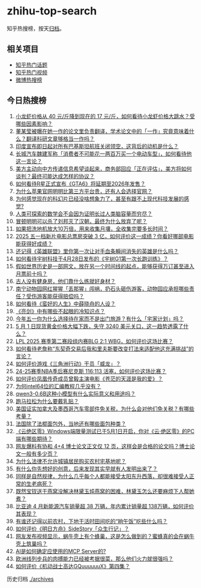 # zhihu-top-search

知乎热搜榜，按天[归档](./archives)。

## 相关项目

- [知乎热门话题](https://github.com/justjavac/zhihu-trending-hot-questions)
- [知乎热门视频](https://github.com/justjavac/zhihu-trending-hot-video)
- [微博热搜榜](https://github.com/justjavac/weibo-trending-hot-search)

## 今日热搜榜

<!-- BEGIN -->
<!-- 最后更新时间 Sat May 03 2025 05:31:12 GMT+0800 (China Standard Time) -->

1. [小龙虾价格从 40 元/斤降到现在的 17 元/斤，如何看待小龙虾价格大跳水？受哪些因素影响？](https://www.zhihu.com/search?q=https%3A%2F%2Fapi.zhihu.com%2Fquestions%2F1900983268733584209)
1. [董某莹被曝在她一作的论文里负责翻译，学术论文中的「一作」究竟意味着什么？翻译科研文章够格当一作吗？](https://www.zhihu.com/search?q=https%3A%2F%2Fapi.zhihu.com%2Fquestions%2F1901664680163898289)
1. [印度宣布即日起对所有巴基斯坦航班关闭领空，这背后的动机是什么？](https://www.zhihu.com/search?q=https%3A%2F%2Fapi.zhihu.com%2Fquestions%2F1901576688212637405)
1. [长城汽车魏建军称「消费者不可能花一两百万买一个电动车型」，如何看待他这一言论？](https://www.zhihu.com/search?q=https%3A%2F%2Fapi.zhihu.com%2Fquestions%2F1901528443679639497)
1. [美方主动向中方传递信息希望谈起来，商务部回应「正在评估」，美方将如何谈判？最终可能达成怎样的协议？](https://www.zhihu.com/search?q=https%3A%2F%2Fapi.zhihu.com%2Fquestions%2F1901553333975611340)
1. [如何看待R星正式宣布《GTA6》将延期至2026年发售？](https://www.zhihu.com/search?q=https%3A%2F%2Fapi.zhihu.com%2Fquestions%2F1901722808595232086)
1. [为什么苹果官网明明比第三方平台贵，还有人会选择官网？](https://www.zhihu.com/search?q=https%3A%2F%2Fapi.zhihu.com%2Fquestions%2F518666609)
1. [为何感觉现在的科幻片已经没啥想象力了，甚至有跟不上现代科技发展的感觉?](https://www.zhihu.com/search?q=https%3A%2F%2Fapi.zhihu.com%2Fquestions%2F597280945)
1. [人类可探索的数学会不会因为证明长过人类脑容量而穷尽？](https://www.zhihu.com/search?q=https%3A%2F%2Fapi.zhihu.com%2Fquestions%2F361571271)
1. [冒顿明明可以杀了刘邦灭了汉朝，最终为什么放弃了呢？](https://www.zhihu.com/search?q=https%3A%2F%2Fapi.zhihu.com%2Fquestions%2F12718510124)
1. [如果把洗地机放大10万倍，用来收集月壤，全收集完要多长时间？](https://www.zhihu.com/search?q=https%3A%2F%2Fapi.zhihu.com%2Fquestions%2F14977635914)
1. [2025 五一档新片电影总票房突破 3 亿，如何评价这一成绩？你看好哪部电影能获得好成绩？](https://www.zhihu.com/search?q=https%3A%2F%2Fapi.zhihu.com%2Fquestions%2F1901037574505591060)
1. [还记得《英雄联盟》里你第一次让对手血条瞬间消失的英雄是什么吗？](https://www.zhihu.com/search?q=https%3A%2F%2Fapi.zhihu.com%2Fquestions%2F581519880)
1. [如何看待宇树科技于4月28日发布的《宇树G1第一次长跑训练》？](https://www.zhihu.com/search?q=https%3A%2F%2Fapi.zhihu.com%2Fquestions%2F1900516004011943389)
1. [假如世界历史是一部网文，放在另一个时间线的起点，能够获得万订甚至进入月票前十吗？](https://www.zhihu.com/search?q=https%3A%2F%2Fapi.zhihu.com%2Fquestions%2F1900606631454184958)
1. [古人没有健身房，他们靠什么练就好身材？](https://www.zhihu.com/search?q=https%3A%2F%2Fapi.zhihu.com%2Fquestions%2F1889312332393453353)
1. [南宁动物园网红猩猩「丢那猩」闯祸，扔石头砸伤游客，动物园应承担哪些责任？受伤游客能获得赔偿吗？](https://www.zhihu.com/search?q=https%3A%2F%2Fapi.zhihu.com%2Fquestions%2F1901408051401029548)
1. [如何看待《蛮好的人生》中薛晓舟的人设？](https://www.zhihu.com/search?q=https%3A%2F%2Fapi.zhihu.com%2Fquestions%2F1897577627465794008)
1. [《亮剑》中有哪些不起眼的冷知识点？](https://www.zhihu.com/search?q=https%3A%2F%2Fapi.zhihu.com%2Fquestions%2F361922923)
1. [今年五一你为什么选择待在家而不是出门旅游？有什么「宅家计划」吗？](https://www.zhihu.com/search?q=https%3A%2F%2Fapi.zhihu.com%2Fquestions%2F1899896527788402659)
1. [5 月 1 日现货黄金价格大幅下跌，失守 3240 美元关口，这一趋势透露了什么？](https://www.zhihu.com/search?q=https%3A%2F%2Fapi.zhihu.com%2Fquestions%2F1901293299689587325)
1. [LPL 2025 赛季第二赛段组内赛BLG 2:1 WBG，如何评价这场比赛？](https://www.zhihu.com/search?q=https%3A%2F%2Fapi.zhihu.com%2Fquestions%2F1901725596272264060)
1. [如何看待老詹称“东契奇交易后我和里夫斯要改变打法来适配他这充满挑战”的言论？](https://www.zhihu.com/search?q=https%3A%2F%2Fapi.zhihu.com%2Fquestions%2F1901349630429602792)
1. [如何评价游戏《三角洲行动》干员「威龙」？](https://www.zhihu.com/search?q=https%3A%2F%2Fapi.zhihu.com%2Fquestions%2F13193452471)
1. [24-25赛季NBA季后赛尼克斯 116:113 活塞，如何评价这场比赛？](https://www.zhihu.com/search?q=https%3A%2F%2Fapi.zhihu.com%2Fquestions%2F1901584048268220278)
1. [如何评价凤凰传奇成员曾毅主演电影《苍茫的天涯是我的爱》？](https://www.zhihu.com/search?q=https%3A%2F%2Fapi.zhihu.com%2Fquestions%2F1898014896995664278)
1. [为何intel64位的汇编教程几乎没有？](https://www.zhihu.com/search?q=https%3A%2F%2Fapi.zhihu.com%2Fquestions%2F59928781)
1. [qwen3-0.6B这种小模型有什么实际意义和用途吗？](https://www.zhihu.com/search?q=https%3A%2F%2Fapi.zhihu.com%2Fquestions%2F1900664888608691102)
1. [跑马拉松为什么要戴乳贴？](https://www.zhihu.com/search?q=https%3A%2F%2Fapi.zhihu.com%2Fquestions%2F327153609)
1. [美国证实加拿大及墨西哥汽车零部件免关税，为什么会对他们免关税？有哪些考量？](https://www.zhihu.com/search?q=https%3A%2F%2Fapi.zhihu.com%2Fquestions%2F1901549389404661591)
1. [法国除了法棍面包外，当地还有哪些面包种类？](https://www.zhihu.com/search?q=https%3A%2F%2Fapi.zhihu.com%2Fquestions%2F1895489080797676148)
1. [《云绝区零》Windows端限量测试已于5月1日开启，你对《云·绝区零》的PC端有哪些期待？](https://www.zhihu.com/search?q=https%3A%2F%2Fapi.zhihu.com%2Fquestions%2F1901244800092607362)
1. [网友爆料有协和 4+4 博士论文正文仅 12 页，这样会是合格的论文吗？博士论文一般有多少页？](https://www.zhihu.com/search?q=https%3A%2F%2Fapi.zhihu.com%2Fquestions%2F1900988315747971092)
1. [为什么法律不允许城镇居民购买农村宅基地呢？](https://www.zhihu.com/search?q=https%3A%2F%2Fapi.zhihu.com%2Fquestions%2F13524300130)
1. [有什么你先想好的创意，后来发现其实早就有人发明出来了？](https://www.zhihu.com/search?q=https%3A%2F%2Fapi.zhihu.com%2Fquestions%2F307464793)
1. [同样是自然规律，为什么几乎每个人都能接受太阳东升西落，却很难接受人正常的生老病死？](https://www.zhihu.com/search?q=https%3A%2F%2Fapi.zhihu.com%2Fquestions%2F1900928401654673888)
1. [既然宝钗送干燕窝没解决林黛玉炖燕窝的困难，林黛玉怎么还要麻烦下人帮她煮？](https://www.zhihu.com/search?q=https%3A%2F%2Fapi.zhihu.com%2Fquestions%2F1900490263870301638)
1. [比亚迪 4 月新能源汽车销量超 38 万辆，年内累计销量超 138万辆，如何评价其表现？](https://www.zhihu.com/search?q=https%3A%2F%2Fapi.zhihu.com%2Fquestions%2F1901350897201689633)
1. [有谁还记得以前农村，下地干活时田间吃的“晌午饭”吃些什么吗？](https://www.zhihu.com/search?q=https%3A%2F%2Fapi.zhihu.com%2Fquestions%2F1900224272942740481)
1. [如何评价《明日方舟》SideStory「众生行记」？](https://www.zhihu.com/search?q=https%3A%2F%2Fapi.zhihu.com%2Fquestions%2F1901367807398115282)
1. [网友发布视频显示，蜗牛壳上有个蜂巢，这是怎么做到的？蜜蜂真的会在蜗牛壳上筑巢吗？](https://www.zhihu.com/search?q=https%3A%2F%2Fapi.zhihu.com%2Fquestions%2F1899937912822396068)
1. [AI是如何确定应使用的MCP Server的?](https://www.zhihu.com/search?q=https%3A%2F%2Fapi.zhihu.com%2Fquestions%2F1890546618509538123)
1. [欧洲线列步兵的肉搏能力已经被考据很菜，那么他们火力就很强吗？](https://www.zhihu.com/search?q=https%3A%2F%2Fapi.zhihu.com%2Fquestions%2F653122907)
1. [如何评价《机动战士高达GQuuuuuuX》第四集？](https://www.zhihu.com/search?q=https%3A%2F%2Fapi.zhihu.com%2Fquestions%2F1900830543056184308)

<!-- END -->

历史归档 [./archives](./archives)
